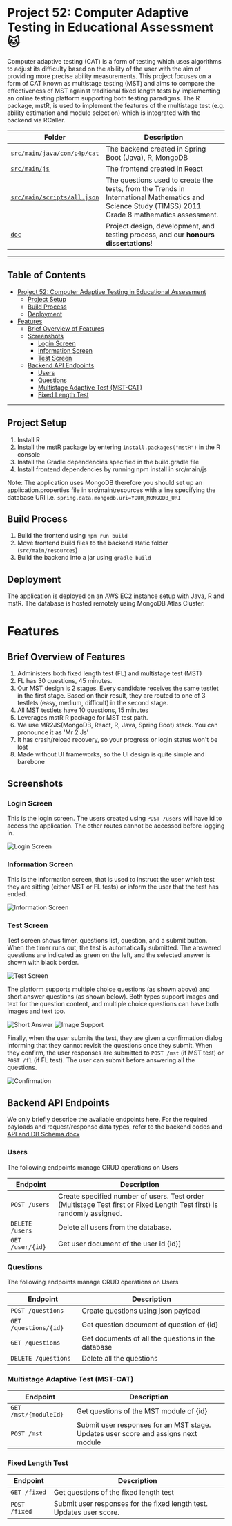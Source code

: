 <!-- TOC --><a name="project-52-computer-adaptive-testing-in-educational-assessment"></a>
# Project 52: Computer Adaptive Testing in Educational Assessment 🐱

Computer adaptive testing (CAT) is a form of testing which uses algorithms to adjust its difficulty based on the ability of the user with the aim of providing more precise ability measurements. This project focuses on a form of CAT known as multistage testing (MST) and aims to compare the effectiveness of MST against traditional fixed length tests by implementing an online testing platform supporting both testing paradigms. The R package, mstR, is used to implement the features of the multistage test (e.g. ability estimation and module selection) which is integrated with the backend via RCaller.

| Folder | Description |
| --- | --- |
| [`src/main/java/com/p4p/cat`](src/main/java/com/p4p/cat) | The backend created in Spring Boot (Java), R, MongoDB |
| [`src/main/js`](src/main/js) | The frontend created in React |
| [`src/main/scripts/all.json`](src/main/scripts/all.json) | The questions used to create the tests, from the Trends in International Mathematics and Science Study (TIMSS) 2011 Grade 8 mathematics assessment. |
| [`doc`](doc) | Project design, development, and testing process, and our **honours dissertations**! |
---
## Table of Contents

<!-- TOC start -->
- [Project 52: Computer Adaptive Testing in Educational Assessment](#project-52-computer-adaptive-testing-in-educational-assessment)
    * [Project Setup](#project-setup)
    * [Build Process](#build-process)
    * [Deployment](#deployment)
- [Features](#features)
    * [Brief Overview of Features](#brief-overview-of-features)
    * [Screenshots](#screenshots)
        + [Login Screen](#login-screen)
        + [Information Screen](#information-screen)
        + [Test Screen](#test-screen)
    * [Backend API Endpoints](#backend-api-endpoints)
        + [Users](#users)
        + [Questions](#questions)
        + [Multistage Adaptive Test (MST-CAT) ](#multistage-adaptive-test-mst-cat)
        + [Fixed Length Test ](#fixed-length-test)
<!-- TOC end -->

---


<!-- TOC --><a name="project-setup"></a>
## Project Setup
1. Install R
2. Install the mstR package by entering ```install.packages("mstR")``` in the R console
3. Install the Gradle dependencies specified in the build.gradle file
4. Install frontend dependencies by running npm install in src/main/js

Note: The application uses MongoDB therefore you should set up an application.properties file in src\main\resources with a line specifying the database URI i.e. ```spring.data.mongodb.uri=YOUR_MONGODB_URI```

<!-- TOC --><a name="build-process"></a>
## Build Process
1. Build the frontend using ```npm run build```
2. Move frontend build files to the backend static folder (`src/main/resources`)
3. Build the backend into a jar using ```gradle build```

<!-- TOC --><a name="deployment"></a>
## Deployment
The application is deployed on an AWS EC2 instance setup with Java, R and mstR. The database is hosted remotely using MongoDB Atlas Cluster.


<!-- TOC --><a name="features"></a>
# Features

<!-- TOC --><a name="brief-overview-of-features"></a>
## Brief Overview of Features
1. Administers both fixed length test (FL) and multistage test (MST)
2. FL has 30 questions, 45 minutes.
3. Our MST design is 2 stages. Every candidate receives the same testlet in the first stage. Based on their result, they are routed to one of 3 testlets (easy, medium, difficult) in the second stage.
4. All MST testlets have 10 questions, 15 minutes
5. Leverages mstR R package for MST test path.
6. We use MR2JS(MongoDB, React, R, Java, Spring Boot) stack. You can pronounce it as 'Mr 2 Js'
7. It has crash/reload recovery, so your progress or login status won't be lost
8. Made without UI frameworks, so the UI design is quite simple and barebone


<!-- TOC --><a name="screenshots"></a>
## Screenshots

<!-- TOC --><a name="login-screen"></a>
### Login Screen
This is the login screen. The users created using `POST /users` will have id to access the application.
The other routes cannot be accessed before logging in.

![Login Screen](./login_screen.png)

<!-- TOC --><a name="information-screen"></a>
### Information Screen
This is the information screen, that is used to instruct the user which test they are sitting
(either MST or FL tests) or inform the user that the test has ended.

![Information Screen](./information_screen.png)

<!-- TOC --><a name="test-screen"></a>
### Test Screen
Test screen shows timer, questions list, question, and a submit button. When the timer runs out, the test is
automatically submitted. The answered questions are indicated as green on the left, and the selected answer
is shown with black border.

![Test Screen](./mcq_answer_support.png)

The platform supports multiple choice questions (as shown above) and short answer questions (as shown below). Both types support
images and text for the question content, and multiple choice questions can have both images and text too.

![Short Answer](./short_answer_support.png)
![Image Support](./question_option_image_support.png)

Finally, when the user submits the test, they are given a confirmation dialog informing that they cannot revisit
the questions once they submit. When they confirm, the user responses are submitted to `POST /mst` (if MST test) or `POST /fl` (if FL test).
The user can submit before answering all the questions.

![Confirmation](./confirmation_screen.png)

<!-- TOC --><a name="backend-api-endpoints"></a>
## Backend API Endpoints
We only briefly describe the available endpoints here.
For the required payloads and request/response data types, refer to the backend codes and [API and DB Schema.docx](./doc/Development/API%20and%20DB%20schema.docx)
<!-- TOC --><a name="users"></a>
### Users
The following endpoints manage CRUD operations on Users

| Endpoint | Description | 
|---|---|
| `POST /users` | Create specified number of users. Test order (Multistage Test first or Fixed Length Test first) is randomly assigned. |
| `DELETE /users` | Delete all users from the database. |
| `GET /user/{id}` | Get user document of the user id {id}] |  

<!-- TOC --><a name="questions"></a>
### Questions
The following endpoints manage CRUD operations on Users

| Endpoint | Description | 
|---|---|
| `POST /questions` | Create questions using json payload |
| `GET /questions/{id}` | Get question document of question of {id} |
| `GET /questions` | Get documents of all the questions in the database |
| `DELETE /questions` | Delete all the questions |

<!-- TOC --><a name="multistage-adaptive-test-mst-cat"></a>
### Multistage Adaptive Test (MST-CAT)

| Endpoint | Description |
|---|---|
| `GET /mst/{moduleId}` | Get questions of the MST module of {id} |
| `POST /mst` | Submit user responses for an MST stage. Updates user score and assigns next module |

<!-- TOC --><a name="fixed-length-test"></a>
### Fixed Length Test

| Endpoint | Description | 
|---|---|
| `GET /fixed` | Get questions of the fixed length test |
| `POST /fixed` | Submit user responses for the fixed length test. Updates user score. |
